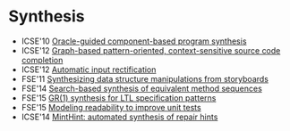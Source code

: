 # Synthesis

* ICSE'10 [Oracle-guided component-based program synthesis](https://scholar.google.com/scholar?q=Oracle-guided+component-based+program+synthesis)
* ICSE'12 [Graph-based pattern-oriented, context-sensitive source code completion](https://scholar.google.com/scholar?q=Graph-based+pattern-oriented%2C+context-sensitive+source+code+completion)
* ICSE'12 [Automatic input rectification](https://scholar.google.com/scholar?q=Automatic+input+rectification)
* FSE'11 [Synthesizing data structure manipulations from storyboards](https://scholar.google.com/scholar?q=Synthesizing+data+structure+manipulations+from+storyboards)
* FSE'14 [Search-based synthesis of equivalent method sequences](https://scholar.google.com/scholar?q=Search-based+synthesis+of+equivalent+method+sequences)
* FSE'15 [GR(1) synthesis for LTL specification patterns](https://scholar.google.com/scholar?q=GR%281%29+synthesis+for+LTL+specification+patterns)
* FSE'15 [Modeling readability to improve unit tests](https://scholar.google.com/scholar?q=Modeling+readability+to+improve+unit+tests)
* ICSE'14 [MintHint: automated synthesis of repair hints](https://scholar.google.com/scholar?q=MintHint%3A+automated+synthesis+of+repair+hints)

